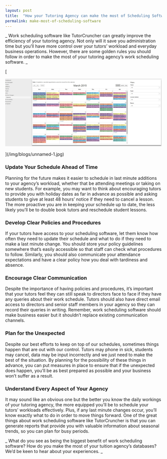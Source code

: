 ```yaml
---
layout: post
title:  "How your Tutoring Agency can make the most of Scheduling Software"
permalink: make-most-of-scheduling-software
---
```

_ Work scheduling software like TutorCruncher can greatly improve the
efficiency of your tutoring agency. Not only will it save you administration
time but you’ll have more control over your tutors’ workload and everyday
business operations. However, there are some golden rules you should follow in
order to make the most of your tutoring agency’s work scheduling software. _

[

![Scheduling Software](/img/blogs/unnamed-1.jpg)

](/img/blogs/unnamed-1.jpg)

### Update Your Schedule Ahead of Time

Planning for the future makes it easier to schedule in last minute additions
to your agency’s workload, whether that be attending meetings or taking on new
students. For example, you may want to think about encouraging tutors to
provide you with holiday dates as far in advance as possible and asking
students to give at least 48 hours’ notice if they need to cancel a lesson.
The more proactive you are in keeping your schedule up to date, the less
likely you’ll be to double book tutors and reschedule student lessons.

### Develop Clear Policies and Procedures

If your tutors have access to your scheduling software, let them know how
often they need to update their schedule and what to do if they need to make a
last minute change. You should store your policy guidelines somewhere that’s
easily accessible so that staff can check what procedures to follow.
Similarly, you should also communicate your attendance expectations and have a
clear policy how you deal with tardiness and absence.

### Encourage Clear Communication

Despite the importance of having policies and procedures, it’s important that
your tutors feel they can still speak to directors face to face if they have
any queries about their work schedule. Tutors should also have direct email
access to directors and senior staff members in your agency so they can record
their queries in writing. Remember, work scheduling software should make
business easier but it shouldn’t replace existing communication channels.

### Plan for the Unexpected

Despite our best efforts to keep on top of our schedules, sometimes things
happen that are out with our control. Tutors may phone in sick, students may
cancel, data may be input incorrectly and we just need to make the best of the
situation. By planning for the possibility of these things in advance, you can
put measures in place to ensure that if the unexpected does happen, you’ll be
as best prepared as possible and your business won’t suffer as a result.

### Understand Every Aspect of Your Agency

It may sound like an obvious one but the better you know the daily workings of
your tutoring agency, the more equipped you’ll be to schedule your tutors’
workloads effectively. Plus, if any last minute changes occur, you’ll know
exactly what to do in order to move things forward. One of the great things
about work scheduling software like TutorCruncher is that you can generate
reports that provide you with valuable information about seasonal trends, so
you can plan for busy periods.

_ What do you see as being the biggest benefit of work scheduling software?
How do you make the most of your tuition agency’s databases? We’d be keen to
hear about your experiences. _
